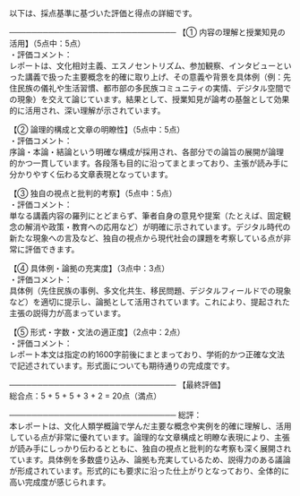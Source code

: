 以下は、採点基準に基づいた評価と得点の詳細です。

──────────────────────────────
【① 内容の理解と授業知見の活用】（5点中：5点）  
・評価コメント：  
レポートは、文化相対主義、エスノセントリズム、参加観察、インタビューといった講義で扱った主要概念を的確に取り上げ、その意義や背景を具体例（例：先住民族の儀礼や生活習慣、都市部の多民族コミュニティの実情、デジタル空間での現象）を交えて論じています。結果として、授業知見が論考の基盤として効果的に活用され、深い理解が示されています。

【② 論理的構成と文章の明瞭性】（5点中：5点）  
・評価コメント：  
序論・本論・結論という明確な構成が採用され、各部分での論旨の展開が論理的かつ一貫しています。各段落も目的に沿ってまとまっており、主張が読み手に分かりやすく伝わる文章表現となっています。

【③ 独自の視点と批判的考察】（5点中：5点）  
・評価コメント：  
単なる講義内容の羅列にとどまらず、筆者自身の意見や提案（たとえば、固定観念の解消や政策・教育への応用など）が明確に示されています。デジタル時代の新たな現象への言及など、独自の視点から現代社会の課題を考察している点が非常に評価できます。

【④ 具体例・論拠の充実度】（3点中：3点）  
・評価コメント：  
具体例（先住民族の事例、多文化共生、移民問題、デジタルフィールドでの現象など）を適切に提示し、論拠として活用されています。これにより、提起された主張の説得力が高まっています。

【⑤ 形式・字数・文法の適正度】（2点中：2点）  
・評価コメント：  
レポート本文は指定の約1600字前後にまとまっており、学術的かつ正確な文法で記述されています。形式面についても期待通りの完成度です。

──────────────────────────────
【最終評価】  
総合点：5 + 5 + 5 + 3 + 2 = 20点（満点）

──────────────────────────────
総評：  
本レポートは、文化人類学概論で学んだ主要な概念や実例を的確に理解し、活用している点が非常に優れています。論理的な文章構成と明瞭な表現により、主張が読み手にしっかり伝わるとともに、独自の視点と批判的な考察も深く展開されています。具体例を多数盛り込み、論拠も充実しているため、説得力のある議論が形成されています。形式的にも要求に沿った仕上がりとなっており、全体的に高い完成度が感じられます。
